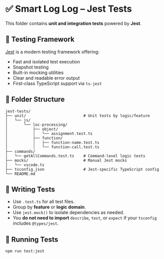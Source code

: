 # ✅ Smart Log Log – Jest Tests

This folder contains **unit and integration tests** powered by **Jest**.

## 🧪 Testing Framework

[Jest](https://jestjs.io/) is a modern testing framework offering:

- Fast and isolated test execution
- Snapshot testing
- Built-in mocking utilities
- Clear and readable error output
- First-class TypeScript support via `ts-jest`

## 📁 Folder Structure

```
jest-tests/
├── unit/                         # Unit tests by logic/feature
│   └── js/
│       └── loc-processing/
│           ├── object/
│           │   └── assignment.test.ts
│           ├── function/
│           │   ├── function-name.test.ts
│           │   └── function-call.test.ts
├── commands/
│   └── getAllCommands.test.ts    # Command-level logic tests
├── mocks/                        # Manual Jest mocks
│   └── vscode.ts
├── tsconfig.json                 # Jest-specific TypeScript config
└── README.md
```

## 🧬 Writing Tests

- Use `.test.ts` for all test files.
- Group by **feature** or **logic domain**.
- Use `jest.mock()` to isolate dependencies as needed.
- You **do not need to import** `describe`, `test`, or `expect` if your `tsconfig` includes `@types/jest`.

## 📱 Running Tests

```bash
npm run test:jest
```
